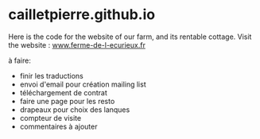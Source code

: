 # cailletpierre.github.io

Here is the code for the website of our farm, and its rentable cottage.
Visit the website : www.ferme-de-l-ecurieux.fr

à faire:
- finir les traductions
- envoi d'email pour création mailing list
- téléchargement de contrat
- faire une page pour les resto
- drapeaux pour choix des lanques
- compteur de visite
- commentaires à ajouter

